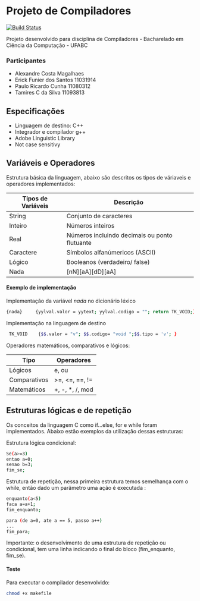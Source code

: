 # Projeto de Compiladores


[![Build Status](https://travis-ci.org/joemccann/dillinger.svg?branch=master)](https://travis-ci.org/joemccann/dillinger)

Projeto desenvolvido para disciplina de Compiladores - Bacharelado em Ciência da Computação - UFABC

### Participantes

- Alexandre Costa Magalhaes 
- Erick Funier dos Santos   11031914
- Paulo Ricardo Cunha       11080312
- Tamires C da Silva        11093813

## Especificações

- Linguagem de destino: C++
- Integrador e compilador g++ 
- Adobe Linguistic Library
- Not case sensitivy

## Variáveis e Operadores

Estrutura básica da linguagem, abaixo são descritos os tipos de váriaveis e operadores implementados:

| Tipos de Variáveis | Descrição |
| ------ | ------ |
| String | Conjunto de caracteres |
| Inteiro | Números inteiros |
| Real | Números incluindo decimais ou ponto flutuante |
| Caractere | Símbolos alfanúmericos (ASCII) |
| Lógico | Booleanos (verdadeiro/ false) |
| Nada | [nN][aA][dD][aA] |


#### Exemplo de implementação
Implementação da variável *nada* no dicionário léxico
```sh
{nada}     {yylval.valor = yytext; yylval.codigo = ""; return TK_VOID;}
```
Implementação na linguagem de destino
```sh
 TK_VOID    {$$.valor = "v"; $$.codigo= "void ";$$.tipo = 'v'; }
```

Operadores matemáticos, comparativos e lógicos:

| Tipo | Operadores |
| ------ | ------ |
| Lógicos | e, ou |
| Comparativos | >=, <=, ==, != |
| Matemáticos | +, -, *, /, mod |


## Estruturas lógicas e de repetição

Os conceitos da linguagem C como if...else, for e while foram implementados. Abaixo estão exemplos da utilização dessas estruturas:

Estrutura lógica condicional:
```sh
Se(a>=3)
entao a=0;
senao b=3;
fim_se;
```

Estrutura de repetição, nessa primeira estrutura temos semelhança com o while, então dado um parâmetro uma ação é executada :
```sh
enquanto(a<5)
faca a=a+1;
fim_enquanto;
```

```sh
para (de a=0, ate a == 5, passo a++)
...
fim_para;
```

Importante: o desenvolvimento de uma estrutura de repetição ou condicional, tem uma linha indicando o final do bloco (fim_enquanto, fim_se).

#### Teste

Para executar o compilador desenvolvido:

```sh
chmod +x makefile
```
